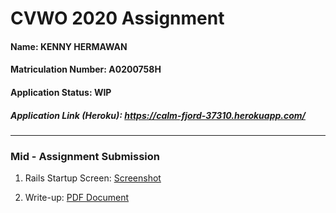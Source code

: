 # CVWO 2020 Assignment

#### Name: KENNY HERMAWAN
#### Matriculation Number: A0200758H

#### Application Status: WIP
##### Application Link (Heroku): https://calm-fjord-37310.herokuapp.com/

___
### Mid - Assignment Submission
1. Rails Startup Screen:
[Screenshot](https://github.com/kennyhw/cvwo2020/blob/master/Rails%20Startup%20Screen%20(Mid-Assignment%20Submission).jpg)

2. Write-up:
[PDF Document](https://github.com/kennyhw/cvwo2020/blob/master/Write-up%20(Mid-Assignment%20Submission).pdf)